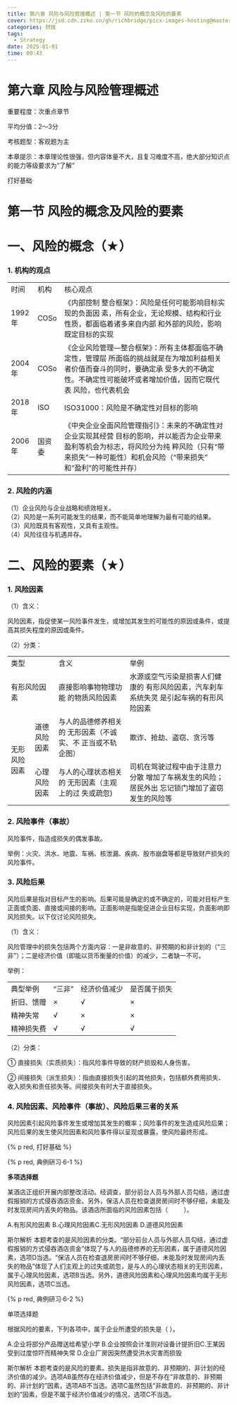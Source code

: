 ```yaml
---
title: 第六章 风险与风险管理概述 | 第一节 风险的概念及风险的要素
cover: https://jsd.cdn.zzko.cn/gh/richbridge/picx-images-hosting@master/thumbnail/strategy.jpg
categories: 财技
tags:
  - Strategy
date: 2025-01-01 
time: 00:43
---
```


# 第六章 风险与风险管理概述  

重要程度：次重点章节  

平均分值：2～3分  

考核题型：客观题为主  

本章提示：本章理论性很强，但内容体量不大，且复习难度不高，绝大部分知识点的能力等级要求为“了解”  

打好基础·  

# 第一节 风险的概念及风险的要素  

# 一、风险的概念（★）  

### 1. 机构的观点  

<html><body><table><tr><td>时间</td><td>机构</td><td>核心观点</td></tr><tr><td>1992年</td><td>COSo</td><td>《内部控制 整合框架》：风险是任何可能影响目标实现的负面因 素，所有企业，无论规模、结构和行业性质，都面临着诸多来自内部 和外部的风险，影响既定目标的实现</td></tr><tr><td>2004年</td><td>COSo</td><td>《企业风险管理—整合框架》：所有主体都面临不确定性，管理层 所面临的挑战就是在为增加利益相关者价值而奋斗的同时，要确定承 受多大的不确定性。不确定性可能破坏或者增加价值，因而它既代表 风险，也代表机会</td></tr><tr><td>2018年</td><td>ISO</td><td>ISO31000：风险是不确定性对目标的影响</td></tr><tr><td>2006年</td><td>国资委</td><td>《中央企业全面风险管理指引》：未来的不确定性对企业实现其经营 目标的影响，并以能否为企业带来盈利等机会为标志，将风险分为纯 粹风险（只有“带来损失”一种可能性）和机会风险（“带来损失” 和“盈利”的可能性并存）</td></tr></table></body></html>  

### 2. 风险的内涵  

（1）企业风险与企业战略和绩效相关。  
（2）风险是一系列可能发生的结果，而不能简单地理解为最有可能的结果。  
（3）风险既具有客观性，又具有主观性。  
（4）风险往往与机遇并存。  

# 二、风险的要素（★）  

### 1. 风险因素  

（1）含义：  

风险因素，指促使某一风险事件发生，或增加其发生的可能性的原因或条件，或提高其损失程度的原因或条件。  


（2）分类：  


<html><body><table><tr><td colspan="2">类型</td><td>含义</td><td>举例</td></tr><tr><td colspan="2">有形风险因素</td><td>直接影响事物物理功能 的物质风险因素</td><td>水源或空气污染是损害人们健康的 有形风险因素，汽车刹车系统失灵 是引起车祸的有形风险因素</td></tr><tr><td rowspan="2">无形风险 因素</td><td>道德风险因素</td><td>与人的品德修养相关的 无形因素（不诚实、不 正当或不轨企图）</td><td>欺诈、抢劫、盗窃、贪污等</td></tr><tr><td>心理风险因素</td><td>与人的心理状态相关的 无形因素（主观上的过 失或疏忽)</td><td>司机在驾驶过程中由于注意力分散 增加了车祸发生的风险；居民外出 忘记锁门增加了盗窃发生的风险等</td></tr></table></body></html>  

### 2. 风险事件（事故）  

风险事件，指造成损失的偶发事故。  

举例：火灾、洪水、地震、车祸、核泄漏、疾病、股市崩盘等都是导致财产损失的风险事件。  

### 3. 风险后果  

风险后果是指对目标产生的影响。后果可能是确定的或不确定的，可能对目标产生正面或负面、直接或间接的影响。正面影响是指能促进企业目标实现，负面影响即风险损失。以下仅讨论风险损失。  

（1）含义：  

风险管理中的损失包括两个方面内容：一是非故意的、非预期的和非计划的（“三非”）；二是经济价值（即能以货币衡量的价值）的减少，二者缺一不可。  

举例：  

<html><body><table><tr><td>典型举例</td><td>“三非”</td><td>经济价值减少</td><td>是否属于损失</td></tr><tr><td>折旧、馈赠</td><td>×</td><td>√</td><td>×</td></tr><tr><td>精神失常</td><td>√</td><td>×</td><td>×</td></tr><tr><td>精神损失费</td><td>√</td><td>√</td><td>√</td></tr></table></body></html>  

（2）分类：  

① 直接损失（实质损失）：指风险事件导致的财产损毁和人身伤害。  

② 间接损失（派生损失）：指由直接损失引起的其他损失，包括额外费用损失、收入损失和责任损失等。间接损失有时大于直接损失。  

### 4. 风险因素、风险事件（事故）、风险后果三者的关系  

风险因素引起风险事件发生或增加其发生的概率；风险事件的发生造成风险后果；风险后果的发生使风险因素和风险事件得以呈现或暴露，使风险最终形成。  


{% p red, 打好基础 %}

{% p red, 典例研习·6-1 %}  

**多项选择题**

某酒店正组织开展内部整改活动。经调查，部分前台人员与外部人员勾结，通过虚假报销的方式侵吞酒店资金。另外，保洁人员在检查退房房间时不够仔细，未能及时发现房间内丢失的物品。该酒店所面临的风险因素包括（    ）。  

A.有形风险因素 B.心理风险因素C.无形风险因素 D.道德风险因素  

斯尔解析 本题考查的是风险因素的分类。“部分前台人员与外部人员勾结，通过虚假报销的方式侵吞酒店资金”体现了与人的品德修养的无形因素，属于道德风险因素，选项D当选。“保洁人员在检查退房房间时不够仔细，未能及时发现房间内丢失的物品”体现了人们主观上的过失或疏忽，是与人的心理状态相关的无形因素，属于心理风险因素，选项B当选。另外，道德风险因素和心理风险因素均属于无形风险因素，选项C当选。  

{% p red, 典例研习·6-2 %}  

单项选择题  

根据风险的要素，下列各项中，属于企业所遭受的损失是（ ）。  

A.企业将部分产品赠送给希望小学 B.企业按照会计准则对设备计提折旧C.王某因受到过度惊吓而精神失常 D.企业厂房因突然遭受洪水灾害而损毁  

斯尔解析 本题考查的是风险的要素。损失是指非故意的、非预期的、非计划的经济价值的减少。选项AB虽然存在经济价值减少，但是不存在“非故意的、非预期的、非计划的”因素，选项AB不当选。选项C虽然包括“非故意的、非预期的、非计划的”因素，但是不属于经济价值减少的情况，选项C不当选。  